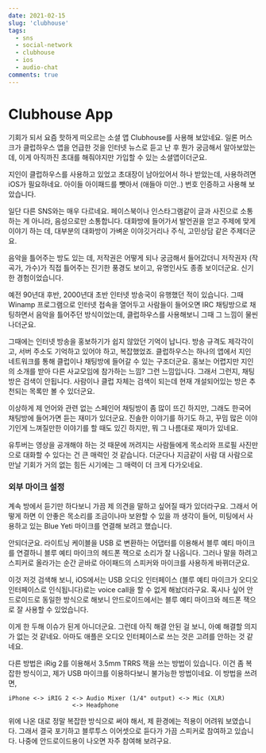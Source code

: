 ```yaml
---
date: 2021-02-15
slug: 'clubhouse'
tags:
  - sns
  - social-network
  - clubhouse
  - ios
  - audio-chat
comments: true
---
```


# Clubhouse App

기회가 되서 요즘 핫하게 떠오르는 소셜 앱 Clubhouse를 사용해 보았네요. 일론
머스크가 클럽하우스 앱을 언급한 것을 인터넷 뉴스로 듣고 난 후 뭔가 궁금해서
알아보았는데, 이게 아직까진 초대를 해줘야지만 가입할 수 있는 소셜앱이더군요.

지인이 클럽하우스를 사용하고 있었고 초대장이 남아있어서 하나 받았는데,
사용하려면 iOS가 필요하네요. 아이들 아이패드를 뺏아서 (애들아 미안..) 번호
인증하고 사용해 보았습니다.

일단 다른 SNS와는 매우 다르네요. 페이스북이나 인스타그램같이 글과 사진으로
소통하는 게 아니라, 음성으로만 소통합니다. 대화방에 들어가서 발언권을 얻고
주제에 맞게 이야기 하는 데, 대부분의 대화방이 가벼운 이야깃거리나 주식, 고민상담
같은 주제더군요.

음악을 틀어주는 방도 있는 데, 저작권은 어떻게 되나 궁금해서 들어갔더니 저작권자
(작곡가, 가수)가 직접 틀어주는 진기한 풍경도 보이고, 유명인사도 종종 보이더군요.
신기한 경험이었습니다.

예전 90년대 후반, 2000년대 초반 인터넷 방송국이 유행했던 적이 있습니다. 그때
Winamp 프로그램으로 인터넷 접속을 열어두고 사람들이 들어오면 IRC 채팅방으로
채팅하면서 음악을 틀어주던 방식이었는데, 클럽하우스를 사용해보니 그때 그 느낌이
물씬 나더군요.

그때에는 인터넷 방송을 홍보하기가 쉽지 않았던 기억이 납니다. 방송 규격도
제각각이고, 서버 주소도 기억하고 있어야 하고, 복잡했었죠. 클럽하우스는 하나의
앱에서 지인 네트워크를 통해 클럽이나 채팅방에 들어갈 수 있는 구조더군요. 홍보는
어렵지만 지인의 소개를 받아 다른 사교모임에 참가하는 느낌? 그런 느낌입니다.
그래서 그런지, 채팅방은 검색이 안됩니다. 사람이나 클럽 자체는 검색이 되는데 현재
개설되어있는 방은 추천되는 목록만 볼 수 있더군요.

이상하게 제 언어와 관련 없는 스페인어 채팅방이 좀 많이 뜨긴 하지만, 그래도
한국어 채팅방에 들어가면 듣는 재미가 있더군요. 진솔한 이야기를 하기도 하고, 꾸밈
많은 이야기인게 느껴질만한 이야기를 할 때도 있긴 하지만, 뭐 그 나름대로 재미가
있네요.

유투버는 영상을 공개해야 하는 것 때문에 꺼려지는 사람들에게 목소리와 프로필
사진만으로 대화할 수 있다는 건 큰 매력인 것 같습니다. 더군다나 지금같이 사람 대
사람으로 만날 기회가 거의 없는 힘든 시기에는 그 매력이 더 크게 다가오네요.

### 외부 마이크 설정

계속 방에서 듣기만 하다보니 가끔 제 의견을 말하고 싶어질 때가 있더라구요. 그래서
어떻게 하면 이 안좋은 목소리를 조금이나마 보완할 수 있을 까 생각이 들어,
미팅에서 사용하고 있는 Blue Yeti 마이크를 연결해 보려고 했습니다.

안되더군요. 라이트닝 케이블을 USB 로 변환하는 어댑터를 이용해서 블루 예티
마이크를 연결하니 블루 예티 마이크의 헤드폰 잭으로 소리가 잘 나옵니다. 그러나
말을 하려고 스피커로 올라가는 순간 곧바로 아이패드의 스피커와 마이크를 사용하게
바뀌더군요.

이것 저것 검색해 보니, iOS에서는 USB 오디오 인터페이스 (블루 예티 마이크가
오디오 인터페이스로 인식됩니다)로는 voice call을 할 수 없게 해놨더라구요. 혹시나
싶어 안드로이드로 동일한 방식으로 해보니 안드로이드에서는 블루 예티 마이크와
헤드폰 잭으로 잘 사용할 수 있었습니다.

이게 한 두해 이슈가 된게 아니더군요. 그런데 아직 해결 안된 걸 보니, 아예 해결할
의지가 없는 것 같네요. 아마도 애플은 오디오 인터페이스로 쓰는 것은 고려를 안하는
것 같네요.

다른 방법은 iRig 2를 이용해서 3.5mm TRRS 잭을 쓰는 방법이 있습니다. 이건 좀
복잡한 방식이고, 제가 USB 마이크를 이용하다보니 불가능한 방법이네요. 이 방법을
쓰려면,

```
iPhone <-> iRIG 2 <-> Audio Mixer (1/4" output) <-> Mic (XLR)
                  <-> Headphone
```

위에 나온 대로 정말 복잡한 방식으로 써야 해서, 제 환경에는 적용이 어려워
보였습니다. 그래서 결국 포기하고 블루투스 이어셋으로 듣다가 가끔 스피커로
참여하고 있습니다. 나중에 안드로이드용이 나오면 자주 참여해 보려구요.